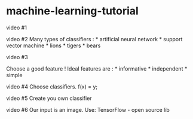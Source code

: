 # machine-learning-tutorial

video #1


video #2
Many types of classifiers :
    * artificial neural network
    * support vector machine
    * lions
    * tigers
    * bears

video #3

Choose a good feature !
Ideal features are :
    * informative
    * independent
    * simple


video #4
Choose classifiers.
f(x) = y;


video #5
Create you own classifier


video #6
Our input is an image.
Use: TensorFlow - open source lib